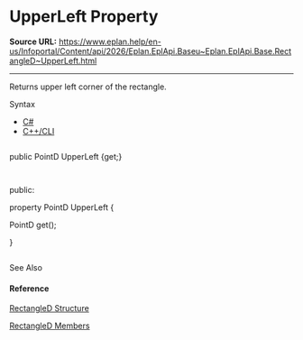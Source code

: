 # UpperLeft Property

**Source URL:** https://www.eplan.help/en-us/Infoportal/Content/api/2026/Eplan.EplApi.Baseu~Eplan.EplApi.Base.RectangleD~UpperLeft.html

---

Returns upper left corner of the rectangle.

Syntax

- [C#](#i-syntax-CS)
- [C++/CLI](#i-syntax-CPP2005)

```
```
public PointD UpperLeft {get;}
```
```

```
```
public:
property PointD UpperLeft {
   PointD get();
}
```
```



See Also

#### Reference

[RectangleD Structure](Eplan.EplApi.Baseu~Eplan.EplApi.Base.RectangleD.html)
  
[RectangleD Members](Eplan.EplApi.Baseu~Eplan.EplApi.Base.RectangleD_members.html)